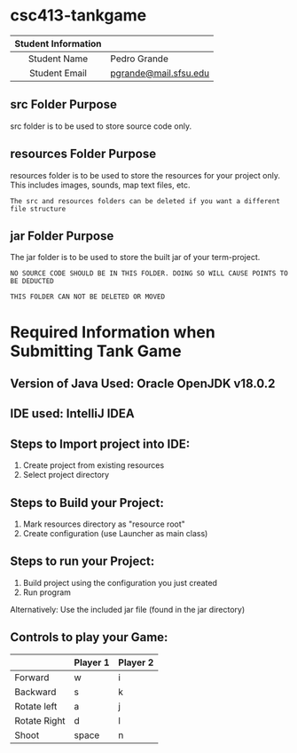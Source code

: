 # csc413-tankgame


| Student Information |                       |
|:-------------------:|-----------------------|
|  Student Name       | Pedro Grande          |
|  Student Email      | pgrande@mail.sfsu.edu |

## src Folder Purpose 
src folder is to be used to store source code only.

## resources Folder Purpose 
resources folder is to be used to store the resources for your project only. This includes images, sounds, map text files, etc.

`The src and resources folders can be deleted if you want a different file structure`

## jar Folder Purpose 
The jar folder is to be used to store the built jar of your term-project.

`NO SOURCE CODE SHOULD BE IN THIS FOLDER. DOING SO WILL CAUSE POINTS TO BE DEDUCTED`

`THIS FOLDER CAN NOT BE DELETED OR MOVED`

# Required Information when Submitting Tank Game

## Version of Java Used: Oracle OpenJDK v18.0.2

## IDE used: IntelliJ IDEA

## Steps to Import project into IDE:
1. Create project from existing resources 
2. Select project directory

## Steps to Build your Project:
1. Mark resources directory as "resource root"
2. Create configuration (use Launcher as main class)

## Steps to run your Project:
1. Build project using the configuration you just created
2. Run program

Alternatively:
Use the included jar file (found in the jar directory) 

## Controls to play your Game:

|               | Player 1 | Player 2 |
|---------------|----------|----------|
|  Forward      | w        | i        |
|  Backward     | s        | k        |
|  Rotate left  | a        | j        |
|  Rotate Right | d        | l        |
|  Shoot        | space    | n        |

<!-- you may add more controls if you need to. -->